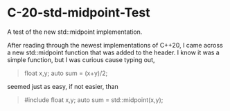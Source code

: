 # C-20-std-midpoint-Test
A test of the new std::midpoint implementation.

After reading through the newest implementations of C++20, I came across a new std::midpoint function that was added to the <numeric> header. I know it was a simple function, but I was curious cause typing out,

> float x,y;
> auto sum = (x+y)/2;

seemed just as easy, if not easier, than

> #include <numeric>
> float x,y;
> auto sum = std::midpoint(x,y);
